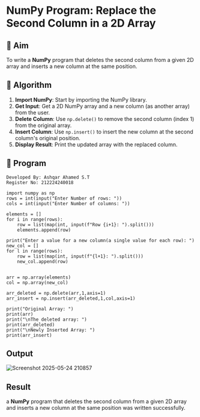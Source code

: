 # NumPy Program: Replace the Second Column in a 2D Array

## 🎯 Aim
To write a **NumPy** program that deletes the second column from a given 2D array and inserts a new column at the same position.

## 🧠 Algorithm
1. **Import NumPy**: Start by importing the NumPy library.
2. **Get Input**: Get a 2D NumPy array and a new column (as another array) from the user.
3. **Delete Column**: Use `np.delete()` to remove the second column (index 1) from the original array.
4. **Insert Column**: Use `np.insert()` to insert the new column at the second column's original position.
5. **Display Result**: Print the updated array with the replaced column.

## 🧾 Program
```
Developed By: Ashqar Ahamed S.T
Register No: 212224240018
```
```
import numpy as np
rows = int(input("Enter Number of rows: "))
cols = int(input("Enter Number of columns: "))

elements = []
for i in range(rows):
    row = list(map(int, input(f"Row {i+1}: ").split()))
    elements.append(row)

print("Enter a value for a new column(a single value for each row): ")
new_col = []
for l in range(rows):
    row = list(map(int, input(f"{l+1}: ").split()))
    new_col.append(row)


arr = np.array(elements)
col = np.array(new_col)

arr_deleted = np.delete(arr,1,axis=1)
arr_insert = np.insert(arr_deleted,1,col,axis=1)

print("Original Array: ")
print(arr)
print("\nThe deleted array: ")
print(arr_deleted)
print("\nNewly Inserted Array: ")
print(arr_insert)
```

## Output

![Screenshot 2025-05-24 210857](https://github.com/user-attachments/assets/b0b609e0-9e17-4d04-84f0-b05728cc606d)

## Result
a **NumPy** program that deletes the second column from a given 2D array and inserts a new column at the same position was written successfully.
